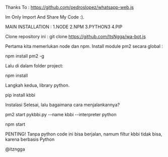 Thanks To :
https://github.com/pedroslopez/whatsapp-web.js

Im Only Import And Share My Code :).

MAIN INSTALLATION :
1.NODE
2.NPM
3.PYTHON3
4.PIP


Clone repository ini :
git clone https://github.com/ItsNgga/wa-bot.js


Pertama kita memerlukan node dan npm.
Install module pm2 secara global :

npm install pm2 -g

Lalu di dalam folder project:

npm install

Langkah kedua, library python.

pip install kbbi

Instalasi Selesai, lalu bagaimana cara menjalankannya?

pm2 start pykbbi.py --name kbbi --interpreter python

npm start





PENTING! Tanpa python code ini bisa berjalan, namum filtur kbbi tidak bisa, karena berbasis Python


@itzngga

